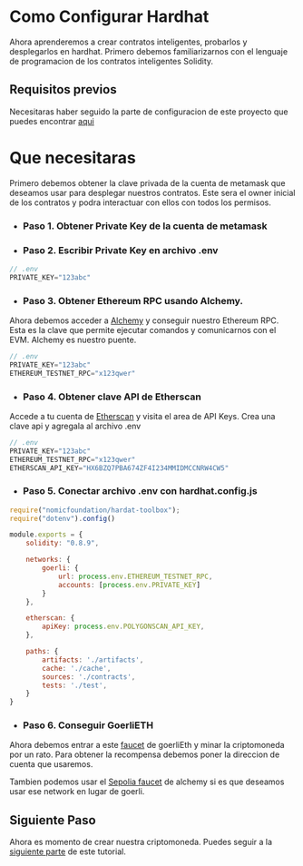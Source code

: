 # Como Configurar Hardhat

Ahora aprenderemos a crear contratos inteligentes, probarlos y desplegarlos en hardhat. Primero debemos familiarizarnos con el lenguaje de programacion de los contratos inteligentes Solidity.

## Requisitos previos

Necesitaras haber seguido la parte de configuracion de este proyecto que puedes encontrar [aqui](https://github.com/apholdings/Curso_Criptomonedas_Ethereum)

# Que necesitaras

Primero debemos obtener la clave privada de la cuenta de metamask que deseamos usar para desplegar nuestros contratos. Este sera el owner inicial de los contratos y podra interactuar con ellos con todos los permisos.

* ### Paso 1. Obtener Private Key de la cuenta de metamask
* ### Paso 2. Escribir Private Key en archivo .env

```javascript
// .env
PRIVATE_KEY="123abc"
```

* ### Paso 3. Obtener Ethereum RPC usando Alchemy.

Ahora debemos acceder a [Alchemy](https://alchemy.com) y conseguir nuestro Ethereum RPC. Esta es la clave que permite ejecutar comandos y comunicarnos con el EVM. Alchemy es nuestro puente.

```javascript
// .env
PRIVATE_KEY="123abc"
ETHEREUM_TESTNET_RPC="x123qwer"
```

* ### Paso 4. Obtener clave API de Etherscan

Accede a tu cuenta de [Etherscan](https://etherscan.io/login) y visita el area de API Keys. Crea una clave api y agregala al archivo .env

```javascript
// .env
PRIVATE_KEY="123abc"
ETHEREUM_TESTNET_RPC="x123qwer"
ETHERSCAN_API_KEY="HX6BZQ7PBA674ZF4I234MMIDMCCNRW4CW5"
```

* ### Paso 5. Conectar archivo .env con hardhat.config.js

```javascript
require("nomicfoundation/hardat-toolbox");
require("dotenv").config()

module.exports = {
    solidity: "0.8.9",

    networks: {
        goerli: {
            url: process.env.ETHEREUM_TESTNET_RPC,
            accounts: [process.env.PRIVATE_KEY]
        }
    },

    etherscan: {
        apiKey: process.env.POLYGONSCAN_API_KEY,
    },

    paths: {
        artifacts: './artifacts',
        cache: './cache',
        sources: './contracts',
        tests: './test',
    }
}
```

* ### Paso 6. Conseguir GoerliETH

Ahora debemos entrar a este [faucet](https://goerli-faucet.pk910.de/) de goerliEth y minar la criptomoneda por un rato. Para obtener la recompensa debemos poner la direccion de cuenta que usaremos.

Tambien podemos usar el [Sepolia faucet](https://sepoliafaucet.com) de alchemy si es que deseamos usar ese network en lugar de goerli.

## Siguiente Paso

Ahora es momento de crear nuestra criptomoneda. Puedes seguir a la [siguiente parte](https://github.com/apholdings/Curso_Criptomonedas_Ethereum/tree/main/Parte%202%29%20Crear%20Criptomonedas) de este tutorial.